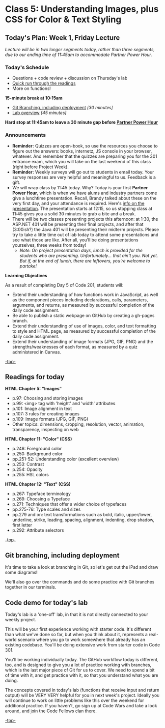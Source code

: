 # Class 5: Understanding Images, plus CSS for Color & Text Styling

<a id="top"></a>
## Today's Plan: Week 1, Friday Lecture

*Lecture will be in two longer segments today, rather than three segments, due to our ending time of 11:45am to accommodate Partner Power Hour.*

### Today's Schedule
- Questions + code review + discussion on Thursday's lab
- [Quick run through the readings](#readings)
- More on functions!

**15-minute break at 10:15am**

- [Git Branching, including deployment](#git) *[30 minutes]*
- [Lab overview](#lab) *[45 minutes]*

**Hard stop at 11:45am to leave a 30 minute gap before [Partner Power Hour](https://www.eventbrite.com/e/partner-power-hour-communicating-soft-skills-in-interviews-tickets-47963016674)**

### Announcements

  - **Reminder:** Quizzes are open-book, so use the resources you choose to figure out the answers: books, internetz, JS console in your browser, whatever. And remember that the quizzes are preparing you for the 301 entrance exam, which you will take on the last weekend of this class (right before Project Week).
  - **Reminder:** Weekly surveys will go out to students in email today. Your survey responses are very helpful and meaningful to us. Feedback is a gift.
  - We will wrap class by 11:45 today. Why? Today is your first **Partner Power Hour**, which is when we have alums and industry partners come give a lunchtime presentation. Recall, Brandy talked about these on the very first day, and your attendance is required. Here's [info on the presentation](https://www.eventbrite.com/e/partner-power-hour-communicating-soft-skills-in-interviews-tickets-47963016674). The presentation starts at 12:15, so us stopping class at 11:45 gives you a solid 30 minutes to grab a bite and a break.
  - There will be two classes presenting projects this afternoon: at 1:30, the ASP.NET 401 will be presenting their final projects, and after that (3:00ish?) the Java 401 will be presenting their midterm projects. Please try to take a little time out of lab today to attend some presentations and see what those are like. After all, you'll be doing presentations yourselves, three weeks from today!
	- *Note: On project presentation days, lunch is provided for the students who are presenting. Unfortunately... that ain't you. Not yet. But if, at the end of lunch, there are leftovers, you're welcome to partake!*


**Learning Objectives**

As a result of completing Day 5 of Code 201, students will:

- Extend their understanding of how functions work in JavaScript, as well as the component pieces including declarations, calls, parameters, arguments, and returns, as measured by successful completion of the daily code assignment.
- Be able to publish a static webpage on GitHub by creating a gh-pages branch.
- Extend their understanding of use of images, color, and text formatting to style and HTML page, as measured by successful completion of the daily code assignment.
- Extend their understanding of image formats (JPG, GIF, PNG) and the strengths/weaknesses of each format, as measured by a quiz administered in Canvas.

[-top-](#top)

<a id="readings"></a>
## Readings for today

**HTML Chapter 5: "Images"**

- p.97: Choosing and storing images
- p.99: \<img> tag with 'height' and 'width' attributes
- p.101: Image alignment in text
- p.107: 3 rules for creating images
- p.109: Image formats (JPG, GIF, PNG)
- Other topics: dimensions, cropping, resolution, vector, animation, transparency, inspecting on web

**HTML Chapter 11: "Color" (CSS)**

- p.249: Foreground color
- p.250: Background color
- pp.251-52: Understanding color (excellent overview)
- p.253: Contrast
- p.254: Opacity
- p.255: HSL colors

**HTML Chapter 12: "Text" (CSS)**

- p.267: Typeface terminology
- p.269: Choosing a Typeface
- p.271: Techniques that offer a wider choice of typefaces
- pp.275-76: Type scales and sizes
- pp.279 and on: text transformations such as bold, italic, upper/lower, underline, strike, leading, spacing, alignment, indenting, drop shadow, first letter
- p.292: Attribute selectors

[-top-](#top)

<a id="git"></a>
## Git branching, including deployment

It's time to take a look at branching in Git, so let's get out the iPad and draw some diagrams!

We'll also go over the commands and do some practice with Git branches together in our terminals.

<a id="lab"></a>
## Code demo for today's lab

Today's lab is a 'one-off' lab, in that it is not directly connected to your weekly project.

This will be your first experience working with starter code. It's different than what we've done so far, but when you think about it, represents a real-world scenario where you go to work somewhere that already has an existing codebase. You'll be doing extensive work from starter code in Code 301.

You'll be working individually today. The GitHub workflow today is different, too, and is designed to give you a lot of practice working with branches, which is the last major piece of Git for us to cover. We need to spend a bit of time with it, and get practice with it, so that you understand what you are doing.

The concepts covered in today's lab (functions that receive input and return output) will be VERY VERY helpful for you in next week's project. Ideally you will continue to work on little problems like this over the weekend for additional practice. If you haven't, go sign up at Code Wars and take a look around, and join the Code Fellows clan there.

[-top-](#top)
